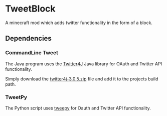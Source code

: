 TweetBlock
==========

A minecraft mod which adds twitter functionality in the form of a block.

Dependencies
----------

### CommandLine Tweet
The Java program uses the [Twitter4J](http://twitter4j.org/) Java library for OAuth and Twitter API functionality.

Simply download the [twitter4j-3.0.5.zip](http://twitter4j.org/archive/twitter4j-3.0.5.zip) file and add it to the projects build path.

### TweetPy
The Python script uses [tweepy](https://github.com/tweepy/tweepy) for Oauth and Twitter API functionality.